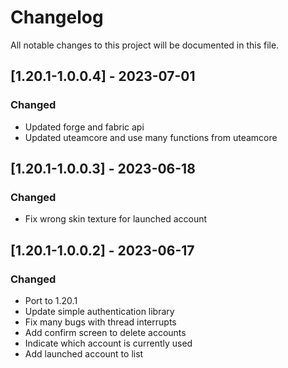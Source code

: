# Changelog
All notable changes to this project will be documented in this file.

## [1.20.1-1.0.0.4] - 2023-07-01
### Changed
 - Updated forge and fabric api
 - Updated uteamcore and use many functions from uteamcore

## [1.20.1-1.0.0.3] - 2023-06-18
### Changed
 - Fix wrong skin texture for launched account

## [1.20.1-1.0.0.2] - 2023-06-17
### Changed
 - Port to 1.20.1
 - Update simple authentication library
 - Fix many bugs with thread interrupts
 - Add confirm screen to delete accounts
 - Indicate which account is currently used
 - Add launched account to list